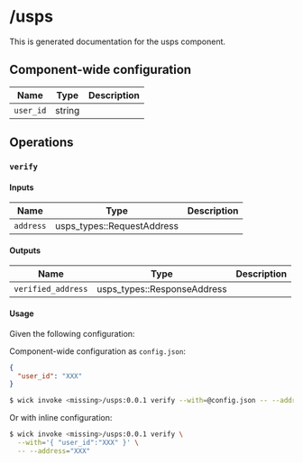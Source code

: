 # <missing>/usps

This is generated documentation for the usps component.


## Component-wide configuration

| Name | Type | Description |
| ---- | ---- | ----------- |
| `user_id` | string |  |


## Operations

### `verify`

#### Inputs

| Name | Type | Description |
| ---- | ---- | ----------- |
| `address` | usps_types::RequestAddress |  |


#### Outputs

| Name | Type | Description |
| ---- | ---- | ----------- |
| `verified_address` | usps_types::ResponseAddress |  |

#### Usage

Given the following configuration:

Component-wide configuration as `config.json`:

```json
{ 
  "user_id": "XXX"
}
```

```bash
$ wick invoke <missing>/usps:0.0.1 verify --with=@config.json -- --address="XXX"
```

Or with inline configuration:

```bash
$ wick invoke <missing>/usps:0.0.1 verify \
  --with='{ "user_id":"XXX" }' \
  -- --address="XXX"
```

